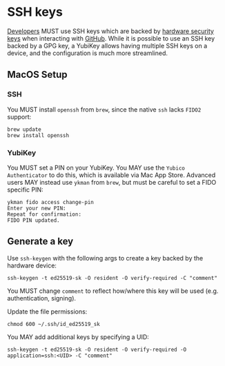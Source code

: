 # SSH keys

[Developers](./devs.md) MUST use SSH keys which are backed by [hardware security keys](./hardware_security_keys.md) when interacting with [GitHub](./github.md).  While it is possible to use an SSH key backed by a GPG key, a YubiKey allows having multiple SSH keys on a device, and the configuration is much more streamlined.

## MacOS Setup

### SSH

You MUST install `openssh` from `brew`, since the native `ssh` lacks `FIDO2` support:
```
brew update
brew install openssh
```

### YubiKey

You MUST set a PIN on your YubiKey.  You MAY use the `Yubico Authenticator` to do this, which is available via Mac App Store.  Advanced users MAY instead use `ykman` from `brew`, but must be careful to set a FIDO specific PIN:
```
ykman fido access change-pin
Enter your new PIN: 
Repeat for confirmation: 
FIDO PIN updated.
```

## Generate a key

Use `ssh-keygen` with the following args to create a key backed by the hardware device:
```
ssh-keygen -t ed25519-sk -O resident -O verify-required -C "comment"
```
You MUST change `comment` to reflect how/where this key will be used (e.g. authentication, signing).

Update the file permissions:
```
chmod 600 ~/.ssh/id_ed25519_sk
```

You MAY add additional keys by specifying a UID:
```
ssh-keygen -t ed25519-sk -O resident -O verify-required -O application=ssh:<UID> -C "comment"
```
